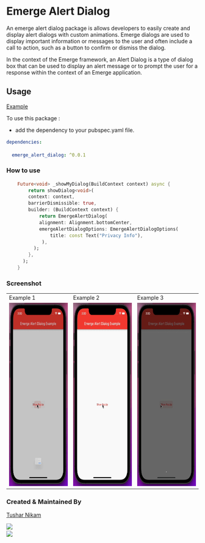 # Emerge Alert Dialog

An emerge alert dialog package is allows developers to easily create and display alert dialogs with custom animations. Emerge dialogs are used to display important information or messages to the user and often include a call to action, such as a button to confirm or dismiss the dialog.

In the context of the Emerge framework, an Alert Dialog is a type of dialog box that can be used to display an alert message or to prompt the user for a response within the context of an Emerge application.


## Usage

[Example](https://github.com/champ96k/emerge_alert_dialog/tree/main/example)

To use this package :

- add the dependency to your pubspec.yaml file.

```yaml
dependencies:

  emerge_alert_dialog: ^0.0.1
```

### How to use

```dart
    Future<void> _showMyDialog(BuildContext context) async {
        return showDialog<void>(
        context: context,
        barrierDismissible: true,
        builder: (BuildContext context) {
            return EmergeAlertDialog(
            alignment: Alignment.bottomCenter,
            emergeAlertDialogOptions: EmergeAlertDialogOptions(
                title: const Text("Privacy Info"),
             ),
          );
        },
      );
    }
```

### Screenshot


<table>
  <tr>
     <td>Example 1</td>
     <td>Example 2</td>
     <td>Example 3</td>
  </tr>
  <tr>
    <td><img src="screenshot/screenshot1.gif" width=270 height=480></td>
    <td><img src="screenshot/screenshot2.gif" width=270 height=480></td>
    <td><img src="screenshot/screenshot3.gif" width=270 height=480></td>
  </tr>
 </table>


### Created & Maintained By

[Tushar Nikam](https://champ96k.github.io)

<a href="https://www.twitter.com/champ_96k"><img src="https://img.shields.io/badge/twitter-%231DA1F2.svg?&style=for-the-badge&logo=twitter&logoColor=white" height=25> </a>
<br>
<a href="https://www.linkedin.com/in/tushar-nikam-a29a97131/"><img src="https://img.shields.io/badge/linkedin-%230077B5.svg?&style=for-the-badge&logo=linkedin&logoColor=white" height=25></a>

